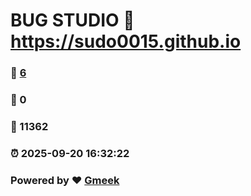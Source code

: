 # BUG STUDIO :link: https://sudo0015.github.io 
### :page_facing_up: [6](https://sudo0015.github.io/tag.html) 
### :speech_balloon: 0 
### :hibiscus: 11362 
### :alarm_clock: 2025-09-20 16:32:22 
### Powered by :heart: [Gmeek](https://github.com/Meekdai/Gmeek)

